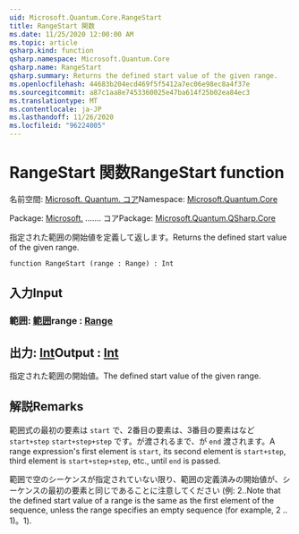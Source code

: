 ```yaml
---
uid: Microsoft.Quantum.Core.RangeStart
title: RangeStart 関数
ms.date: 11/25/2020 12:00:00 AM
ms.topic: article
qsharp.kind: function
qsharp.namespace: Microsoft.Quantum.Core
qsharp.name: RangeStart
qsharp.summary: Returns the defined start value of the given range.
ms.openlocfilehash: 44683b204ecd469f5f5412a7ec06e98ec8a4f37e
ms.sourcegitcommit: a87c1aa8e7453360025e47ba614f25b02ea84ec3
ms.translationtype: MT
ms.contentlocale: ja-JP
ms.lasthandoff: 11/26/2020
ms.locfileid: "96224005"
---
```

# <a name="rangestart-function"></a><span data-ttu-id="1aba1-102">RangeStart 関数</span><span class="sxs-lookup"><span data-stu-id="1aba1-102">RangeStart function</span></span>

<span data-ttu-id="1aba1-103">名前空間: [Microsoft. Quantum. コア](xref:Microsoft.Quantum.Core)</span><span class="sxs-lookup"><span data-stu-id="1aba1-103">Namespace: [Microsoft.Quantum.Core](xref:Microsoft.Quantum.Core)</span></span>

<span data-ttu-id="1aba1-104">Package: [Microsoft.](https://nuget.org/packages/Microsoft.Quantum.QSharp.Core) ....... コア</span><span class="sxs-lookup"><span data-stu-id="1aba1-104">Package: [Microsoft.Quantum.QSharp.Core](https://nuget.org/packages/Microsoft.Quantum.QSharp.Core)</span></span>


<span data-ttu-id="1aba1-105">指定された範囲の開始値を定義して返します。</span><span class="sxs-lookup"><span data-stu-id="1aba1-105">Returns the defined start value of the given range.</span></span>

```qsharp
function RangeStart (range : Range) : Int
```


## <a name="input"></a><span data-ttu-id="1aba1-106">入力</span><span class="sxs-lookup"><span data-stu-id="1aba1-106">Input</span></span>

### <a name="range--range"></a><span data-ttu-id="1aba1-107">範囲: [範囲](xref:microsoft.quantum.lang-ref.range)</span><span class="sxs-lookup"><span data-stu-id="1aba1-107">range : [Range](xref:microsoft.quantum.lang-ref.range)</span></span>





## <a name="output--int"></a><span data-ttu-id="1aba1-108">出力: [Int](xref:microsoft.quantum.lang-ref.int)</span><span class="sxs-lookup"><span data-stu-id="1aba1-108">Output : [Int](xref:microsoft.quantum.lang-ref.int)</span></span>

<span data-ttu-id="1aba1-109">指定された範囲の開始値。</span><span class="sxs-lookup"><span data-stu-id="1aba1-109">The defined start value of the given range.</span></span>

## <a name="remarks"></a><span data-ttu-id="1aba1-110">解説</span><span class="sxs-lookup"><span data-stu-id="1aba1-110">Remarks</span></span>

<span data-ttu-id="1aba1-111">範囲式の最初の要素は `start` で、2番目の要素は、3番目の要素はなど `start+step` `start+step+step` です。が渡されるまで、が `end` 渡されます。</span><span class="sxs-lookup"><span data-stu-id="1aba1-111">A range expression's first element is `start`, its second element is `start+step`, third element is `start+step+step`, etc., until `end` is passed.</span></span>

<span data-ttu-id="1aba1-112">範囲で空のシーケンスが指定されていない限り、範囲の定義済みの開始値が、シーケンスの最初の要素と同じであることに注意してください (例: 2..</span><span class="sxs-lookup"><span data-stu-id="1aba1-112">Note that the defined start value of a range is the same as the first element of the sequence, unless the range specifies an empty sequence (for example, 2 ..</span></span> <span data-ttu-id="1aba1-113">1)。</span><span class="sxs-lookup"><span data-stu-id="1aba1-113">1).</span></span>